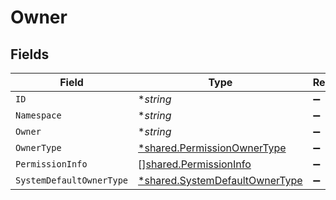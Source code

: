 # Owner


## Fields

| Field                                                                                  | Type                                                                                   | Required                                                                               | Description                                                                            |
| -------------------------------------------------------------------------------------- | -------------------------------------------------------------------------------------- | -------------------------------------------------------------------------------------- | -------------------------------------------------------------------------------------- |
| `ID`                                                                                   | **string*                                                                              | :heavy_minus_sign:                                                                     | N/A                                                                                    |
| `Namespace`                                                                            | **string*                                                                              | :heavy_minus_sign:                                                                     | N/A                                                                                    |
| `Owner`                                                                                | **string*                                                                              | :heavy_minus_sign:                                                                     | N/A                                                                                    |
| `OwnerType`                                                                            | [*shared.PermissionOwnerType](../../../pkg/models/shared/permissionownertype.md)       | :heavy_minus_sign:                                                                     | N/A                                                                                    |
| `PermissionInfo`                                                                       | [][shared.PermissionInfo](../../../pkg/models/shared/permissioninfo.md)                | :heavy_minus_sign:                                                                     | N/A                                                                                    |
| `SystemDefaultOwnerType`                                                               | [*shared.SystemDefaultOwnerType](../../../pkg/models/shared/systemdefaultownertype.md) | :heavy_minus_sign:                                                                     | N/A                                                                                    |